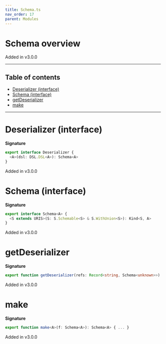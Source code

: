 ```yaml
---
title: Schema.ts
nav_order: 17
parent: Modules
---
```


# Schema overview

Added in v3.0.0

---

<h2 class="text-delta">Table of contents</h2>

- [Deserializer (interface)](#deserializer-interface)
- [Schema (interface)](#schema-interface)
- [getDeserializer](#getdeserializer)
- [make](#make)

---

# Deserializer (interface)

**Signature**

```ts
export interface Deserializer {
  <A>(dsl: DSL.DSL<A>): Schema<A>
}
```

Added in v3.0.0

# Schema (interface)

**Signature**

```ts
export interface Schema<A> {
  <S extends URIS>(S: S.Schemable<S> & S.WithUnion<S>): Kind<S, A>
}
```

Added in v3.0.0

# getDeserializer

**Signature**

```ts
export function getDeserializer(refs: Record<string, Schema<unknown>>): Deserializer { ... }
```

Added in v3.0.0

# make

**Signature**

```ts
export function make<A>(f: Schema<A>): Schema<A> { ... }
```

Added in v3.0.0
